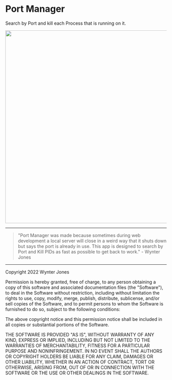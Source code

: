 # Port Manager

Search by Port and kill each Process that is running on it.

<img src="https://user-images.githubusercontent.com/34955844/169627700-33597370-68f7-4143-bf94-24741de403cc.png" style="width: 600px" />

---

> "Port Manager was made because sometimes during web development
> a local server will close in a weird way that it shuts down
> but says the port is already in use. This app is designed to
> search by Port and Kill PIDs as fast as possible to get back
> to work." - Wynter Jones

---

Copyright 2022 Wynter Jones

Permission is hereby granted, free of charge, to any person obtaining a copy of this software and associated documentation files (the "Software"), to deal in the Software without restriction, including without limitation the rights to use, copy, modify, merge, publish, distribute, sublicense, and/or sell copies of the Software, and to permit persons to whom the Software is furnished to do so, subject to the following conditions:

The above copyright notice and this permission notice shall be included in all copies or substantial portions of the Software.

THE SOFTWARE IS PROVIDED "AS IS", WITHOUT WARRANTY OF ANY KIND, EXPRESS OR IMPLIED, INCLUDING BUT NOT LIMITED TO THE WARRANTIES OF MERCHANTABILITY, FITNESS FOR A PARTICULAR PURPOSE AND NONINFRINGEMENT. IN NO EVENT SHALL THE AUTHORS OR COPYRIGHT HOLDERS BE LIABLE FOR ANY CLAIM, DAMAGES OR OTHER LIABILITY, WHETHER IN AN ACTION OF CONTRACT, TORT OR OTHERWISE, ARISING FROM, OUT OF OR IN CONNECTION WITH THE SOFTWARE OR THE USE OR OTHER DEALINGS IN THE SOFTWARE.
